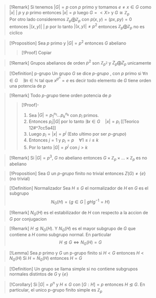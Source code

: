 >[!Remark]
>Si tenemos $\lvert G \rvert=p$ con $p$ primo y tomamos $e\neq x\in G$ como ${} \lvert x \rvert\ \big| \ p {}$ y $p$ primo entonces $\lvert x \rvert=p$ luego $G=<X>$ y $G\cong \mathbb{Z}_{p}$           
>Por otro lado consideremos $\mathbb{Z}_{p}\bigoplus \mathbb{Z}_{p}$ con $p(x,y)=(px,py)=0$ entonces $\lvert (x,y) \rvert \ \big |\ p$ por lo tanto $\lvert (x,y) \rvert\neq p^{2}$ entonces $\mathbb{Z}_{p}\bigoplus \mathbb{Z}_{p}$ no es ciclico           

>[!Proposition]
>Sea $p$ primo y $\lvert G \rvert=p^{2}$ entonces $G$ abeliano
>>[!Proof]
>> Copiar

>[!Remark]
>Grupos abelianos de orden $p^{2}$ son $\mathbb{Z}_{p^{2}}$ y $Z_{p}\bigoplus Z_{p}$ unicamente      

>[!Definition] p-grupo
>Un grupo $G$ se dice *p-grupo* , con $p$ primo si $\forall n\in G\quad\exists n\in \mathbb{N}$ tal que $x^{p^{n}}=e$ es decir todo elemento de $G$ tiene orden una potencia de $p$ 

>[!Remark]
>Todo *p-grupo* tiene orden potencia de $p$ 
>>[!Proof]-
>>1. Sea $\lvert G \rvert =p_{1}^{n_{1}}\ldots p_{k}^{n_{k}}$ con $p_{i}$ primos.
>>2. Entonces $p_{i}\big|\lvert G \rvert$ por lo tanto $\exists x\in G\quad \lvert x \rvert = p_{i}$ [[Teorico 12#^7cc5a4]]
>>3. Luego $p_{i}=\lvert x \rvert =p^j$ (Esto ultimo por ser *p-grupo*) 
>>4. Entonces $j=1$ y $p_{i}=p\quad \forall 1\leq i\leq k$ 
>>5. Por lo tanto $\lvert G \rvert =p^j$ con $j>k$  
>

>[!Remark]
>Si $\lvert G \rvert=p^{3}$, $G$ no abeliano entonces $G\times \mathbb{Z}_{p}\times \ldots\times \mathbb{Z}_{p}$ es no abeliano   

>[!Proposition]
>Sea $G$ un *p-grupo* finito no trivial entonces $Z(G)\neq \{ e \}$ (no trivial)    

>[!Definition] Normalizador
> Sea $H\leq G$ el normalizador de $H$ en $G$ es el subgrupo $$N_{G}(H) =\{ g\in G\ |\ gHg^{-1} =H \}$$
> 

>[!Remark]
>$N_{G}(H)$ es el estabilizador de $H$ con respecto a la accion de $G$ por conjugacion
>

>[!Remark]
>$H\trianglelefteq N_{G}(H)$. Y $N_{G}(H)$ es el mayor subgrupo de $G$ que contiene a $H$ como subgrupo normal. En particular $$H\trianglelefteq G \iff N_{G }(H) =G$$
>

>[!Lemma]
>Sea $p$ primo y $G$ un p-grupo finito si $H<G$ entonces $H<N_{G}(H)$
>Si $H=N_{G}(H)$ entonces $H=G$      

>[!Definition]
>Un grupo se llama simple si no contiene subgrupos normales distintos de $G$ y $\{ e \}$ 

>[!Corollary]
>Si $\lvert G \rvert=p^{n}$ y $H\leq G$ con $[G:H]=p$ entonces $H\trianglelefteq G$. En particular, el unico p-grupo finito simple es $\mathbb{Z}_{p}$           